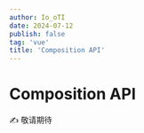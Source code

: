```yaml
---
author: Io_oTI
date: 2024-07-12
publish: false
tag: 'vue'
title: 'Composition API'
---
```


# Composition API

✍ 敬请期待
